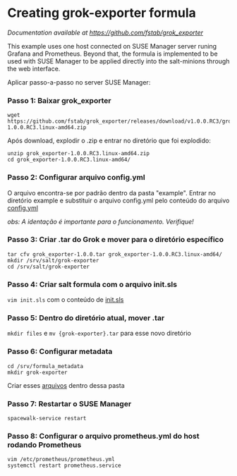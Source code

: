 # Creating grok-exporter formula

*Documentation available at https://github.com/fstab/grok_exporter*

This example uses one host connected on SUSE Manager server runing Grafana and Prometheus. Beyond that, the formula is implemented to be used with SUSE Manager to be applied directly into the salt-minions through the web interface.

Aplicar passo-a-passo no server SUSE Manager: 

### Passo 1: Baixar grok_exporter
```
wget https://github.com/fstab/grok_exporter/releases/download/v1.0.0.RC3/grok_exporter-1.0.0.RC3.linux-amd64.zip
```
Após download, explodir o .zip e entrar no diretório que foi explodido:
```
unzip grok_exporter-1.0.0.RC3.linux-amd64.zip
cd grok_exporter-1.0.0.RC3.linux-amd64/
``` 
### Passo 2: Configurar arquivo config.yml
O arquivo encontra-se por padrão dentro da pasta "example". Entrar no diretório example e substituir o arquivo config.yml pelo conteúdo do arquivo <a href="https://github.com/gbrlins/grok-exporter-formula/blob/master/config.yml">config.yml</a>

*obs: A identação é importante para o funcionamento. Verifique!*

### Passo 3: Criar .tar do Grok e mover para o diretório específico
```
tar cfv grok_exporter-1.0.0.tar grok_exporter-1.0.0.RC3.linux-amd64/
mkdir /srv/salt/grok-exporter
cd /srv/salt/grok-exporter
```
### Passo 4: Criar salt formula com o arquivo init.sls
```vim init.sls``` com o conteúdo de <a href="https://github.com/gbrlins/grok-exporter-formula/blob/master/init.sls">init.sls</a>

### Passo 5: Dentro do diretório atual, mover .tar
```mkdir files``` e ```mv {grok-exporter}.tar``` para esse novo diretório

### Passo 6: Configurar metadata
```
cd /srv/formula_metadata
mkdir grok-exporter
```

Criar esses <a href="https://github.com/gbrlins/grok-exporter/blob/master/arquivos">arquivos</a> dentro dessa pasta

### Passo 7: Restartar o SUSE Manager
```
spacewalk-service restart
```

### Passo 8: Configurar o arquivo prometheus.yml do host rodando Prometheus
```
vim /etc/prometheus/prometheus.yml
systemctl restart prometheus.service
```
